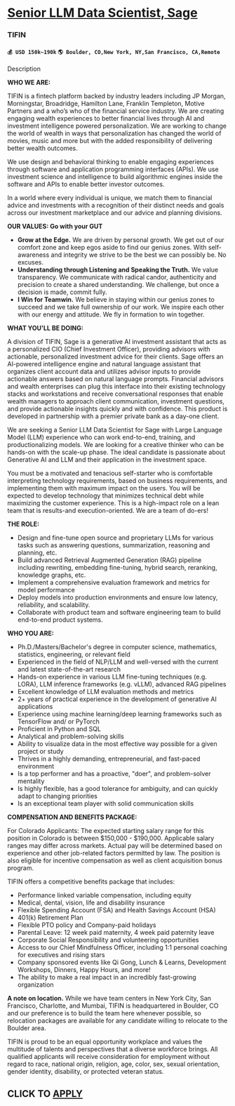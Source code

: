 # [Senior LLM Data Scientist, Sage](https://www.remotewlb.com/apply/senior-llm-data-scientist-sage)  
### TIFIN  
#### `💰 USD 150k~190k` `🌎 Boulder, CO,New York, NY,San Francisco, CA,Remote`  

Description

**WHO WE ARE:**

TIFIN is a fintech platform backed by industry leaders including JP Morgan, Morningstar, Broadridge, Hamilton Lane, Franklin Templeton, Motive Partners and a who’s who of the financial service industry. We are creating engaging wealth experiences to better financial lives through AI and investment intelligence powered personalization. We are working to change the world of wealth in ways that personalization has changed the world of movies, music and more but with the added responsibility of delivering better wealth outcomes.

We use design and behavioral thinking to enable engaging experiences through software and application programming interfaces (APIs). We use investment science and intelligence to build algorithmic engines inside the software and APIs to enable better investor outcomes.

In a world where every individual is unique, we match them to financial advice and investments with a recognition of their distinct needs and goals across our investment marketplace and our advice and planning divisions.

**OUR VALUES: Go with your GUT**

  * **Grow at the Edge.** We are driven by personal growth. We get out of our comfort zone and keep egos aside to find our genius zones. With self-awareness and integrity we strive to be the best we can possibly be. No excuses.
  * **Understanding through Listening and Speaking the Truth.** We value transparency. We communicate with radical candor, authenticity and precision to create a shared understanding. We challenge, but once a decision is made, commit fully.
  * **I Win for Teamwin.** We believe in staying within our genius zones to succeed and we take full ownership of our work. We inspire each other with our energy and attitude. We fly in formation to win together.

**WHAT YOU'LL BE DOING:**

A division of TIFIN, Sage is a generative AI investment assistant that acts as a personalized CIO (Chief Investment Officer), providing advisors with actionable, personalized investment advice for their clients. Sage offers an AI-powered intelligence engine and natural language assistant that organizes client account data and utilizes advisor inputs to provide actionable answers based on natural language prompts. Financial advisors and wealth enterprises can plug this interface into their existing technology stacks and workstations and receive conversational responses that enable wealth managers to approach client communication, investment questions, and provide actionable insights quickly and with confidence. This product is developed in partnership with a premier private bank as a day-one client.

We are seeking a Senior LLM Data Scientist for Sage with Large Language Model (LLM) experience who can work end-to-end, training, and productionalizing models. We are looking for a creative thinker who can be hands-on with the scale-up phase. The ideal candidate is passionate about Generative AI and LLM and their application in the investment space.

You must be a motivated and tenacious self-starter who is comfortable interpreting technology requirements, based on business requirements, and implementing them with maximum impact on the users. You will be expected to develop technology that minimizes technical debt while maximizing the customer experience. This is a high-impact role on a lean team that is results-and execution-oriented. We are a team of do-ers!

**THE ROLE:**

  * Design and fine-tune open source and proprietary LLMs for various tasks such as answering questions, summarization, reasoning and planning, etc.
  * Build advanced Retrieval Augmented Generation (RAG) pipeline including rewriting, embedding fine-tuning, hybrid search, reranking, knowledge graphs, etc.
  * Implement a comprehensive evaluation framework and metrics for model performance
  * Deploy models into production environments and ensure low latency, reliability, and scalability. 
  * Collaborate with product team and software engineering team to build end-to-end product systems.

**WHO YOU ARE:**

  * Ph.D./Masters/Bachelor's degree in computer science, mathematics, statistics, engineering, or relevant field 
  * Experienced in the field of NLP/LLM and well-versed with the current and latest state-of-the-art research 
  * Hands-on experience in various LLM fine-tuning techniques (e.g. LORA), LLM inference frameworks (e.g. vLLM), advanced RAG pipelines
  * Excellent knowledge of LLM evaluation methods and metrics
  * 2+ years of practical experience in the development of generative AI applications 
  * Experience using machine learning/deep learning frameworks such as TensorFlow and/ or PyTorch 
  * Proficient in Python and SQL 
  * Analytical and problem-solving skills
  * Ability to visualize data in the most effective way possible for a given project or study
  * Thrives in a highly demanding, entrepreneurial, and fast-paced environment
  * Is a top performer and has a proactive, "doer", and problem-solver mentality 
  * Is highly flexible, has a good tolerance for ambiguity, and can quickly adapt to changing priorities
  * Is an exceptional team player with solid communication skills

**COMPENSATION AND BENEFITS PACKAGE:**

For Colorado Applicants: The expected starting salary range for this position in Colorado is between $150,000 - $190,000. Applicable salary ranges may differ across markets. Actual pay will be determined based on experience and other job-related factors permitted by law. The position is also eligible for incentive compensation as well as client acquisition bonus program.

TIFIN offers a competitive benefits package that includes:

  * Performance linked variable compensation, including equity
  * Medical, dental, vision, life and disability insurance
  * Flexible Spending Account (FSA) and Health Savings Account (HSA)
  * 401(k) Retirement Plan
  * Flexible PTO policy and Company-paid holidays
  * Parental Leave: 12 week paid maternity, 4 week paid paternity leave
  * Corporate Social Responsibility and volunteering opportunities
  * Access to our Chief Mindfulness Officer, including 1:1 personal coaching for executives and rising stars
  * Company sponsored events like Qi Gong, Lunch & Learns, Development Workshops, Dinners, Happy Hours, and more!
  * The ability to make a real impact in an incredibly fast-growing organization

**A note on location.** While we have team centers in New York City, San Francisco, Charlotte, and Mumbai, TIFIN is headquartered in Boulder, CO and our preference is to build the team here whenever possible, so relocation packages are available for any candidate willing to relocate to the Boulder area.

TIFIN is proud to be an equal opportunity workplace and values the multitude of talents and perspectives that a diverse workforce brings. All qualified applicants will receive consideration for employment without regard to race, national origin, religion, age, color, sex, sexual orientation, gender identity, disability, or protected veteran status.

  
## CLICK TO [APPLY](https://www.remotewlb.com/apply/senior-llm-data-scientist-sage)

